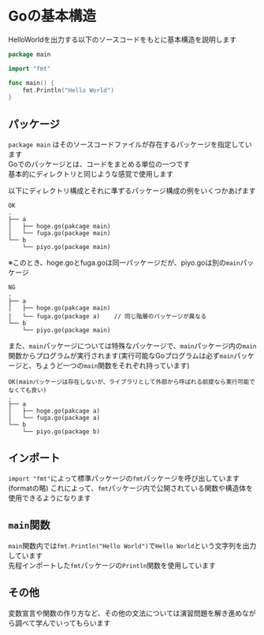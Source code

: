 # Goの基本構造

HelloWorldを出力する以下のソースコードをもとに基本構造を説明します

```go
package main

import "fmt"

func main() {
    fmt.Println("Hello World")
}
```

## パッケージ

`package main` はそのソースコードファイルが存在するパッケージを指定しています  
Goでのパッケージとは、コードをまとめる単位の一つです  
基本的にディレクトリと同じような感覚で使用します

以下にディレクトリ構成とそれに準ずるパッケージ構成の例をいくつかあげます

```
OK
.
├── a
│   ├── hoge.go(pakcage main)
│   └── fuga.go(package main)
└── b
    └── piyo.go(package main)
```
※このとき、hoge.goとfuga.goは同一パッケージだが、piyo.goは別の`main`パッケージ

```
NG
.
├── a
│   ├── hoge.go(pakcage main)
│   └── fuga.go(package a)    // 同じ階層のパッケージが異なる
└── b
    └── piyo.go(package main)
```

また、`main`パッケージについては特殊なパッケージで、`main`パッケージ内の`main`関数からプログラムが実行されます(実行可能なGoプログラムは必ず`main`パッケージと、ちょうど一つの`main`関数をそれぞれ持っています)

```
OK(mainパッケージは存在しないが、ライブラリとして外部から呼ばれる前提なら実行可能でなくても良い)
.
├── a
│   ├── hoge.go(pakcage a)
│   └── fuga.go(package a)
└── b
    └── piyo.go(package b)
```

## インポート

`import "fmt"`によって標準パッケージの`fmt`パッケージを呼び出しています(formatの略)
これによって、`fmt`パッケージ内で公開されている関数や構造体を使用できるようになります

## `main`関数

`main`関数内では`fmt.Println("Hello World")`で`Hello World`という文字列を出力しています  
先程インポートした`fmt`パッケージの`Println`関数を使用しています

## その他

変数宣言や関数の作り方など、その他の文法については演習問題を解き進めながら調べて学んでいってもらいます
